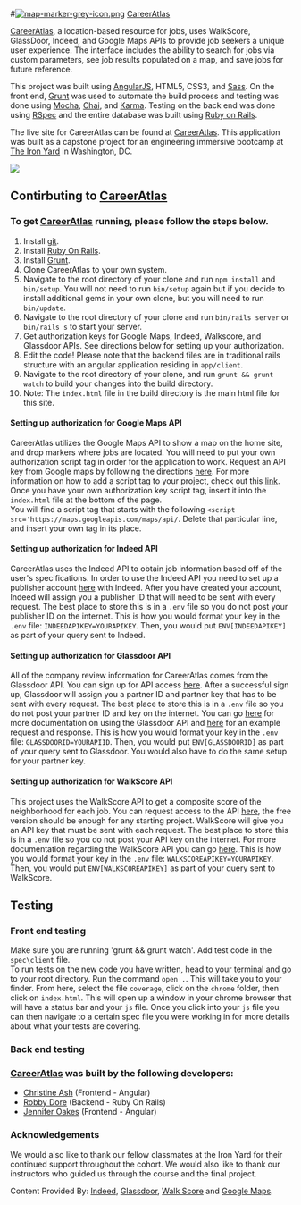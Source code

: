 #[![map-marker-grey-icon.png](https://s15.postimg.org/p2cn1j797/map-marker-grey-icon.png)](https://postimg.org/image/zcf20rx4n/) [CareerAtlas](https://careeratlas.herokuapp.com/)

[CareerAtlas](https://careeratlas.herokuapp.com/), a location-based resource for jobs, uses WalkScore, GlassDoor, Indeed, and Google Maps APIs to provide job seekers a unique user experience. The interface includes the ability to search for jobs via custom parameters, see job results populated on a map, and save jobs for future reference.

This project was built using [AngularJS](https://angularjs.org/), HTML5, CSS3, and [Sass](http://sass-lang.com/). On the front end, [Grunt](http://gruntjs.com/) was used to automate the build process and testing was done using [Mocha](https://mochajs.org/), [Chai](http://chaijs.com/), and [Karma](https://karma-runner.github.io/0.13/index.html). Testing on the back end was done using [RSpec](https://github.com/rspec/rspec) and the entire database was built using [Ruby on Rails](http://rubyonrails.org/).

The live site for CareerAtlas can be found at [CareerAtlas](https://careeratlas.herokuapp.com/). This application was built as a capstone project for an engineering immersive bootcamp at [The Iron Yard](https://www.theironyard.com/) in Washington, DC.

<img src="/docs/CA_movie 2.gif?raw=true">

## Contirbuting to [CareerAtlas](https://careeratlas.herokuapp.com/) ##

### To get [CareerAtlas](https://careeratlas.herokuapp.com/) running, please follow the steps below.<br>
1. Install [git](http://git-scm.com).
2. Install [Ruby On Rails](http://rubyonrails.org/).
3. Install [Grunt](http://gruntjs.com).
4. Clone CareerAtlas to your own system.
5. Navigate to the root directory of your clone and run `npm install` and `bin/setup`. You will not need to run `bin/setup` again but if you decide to install additional gems in your own clone, but you will need to run `bin/update`.
6. Navigate to the root directory of your clone and run `bin/rails server` or `bin/rails s` to start your server.
7. Get authorization keys for Google Maps, Indeed, Walkscore, and Glassdoor APIs. See directions below for setting up your authorization.
7. Edit the code! Please note that the backend files are in traditional rails structure with an angular application residing in `app/client`.
8. Navigate to the root directory of your clone, and run `grunt && grunt watch` to build your changes into the build directory.
9. Note: The `index.html` file in the build directory is the main html file for this site.

#### Setting up authorization for Google Maps API ####
CareerAtlas utilizes the Google Maps API to show a map on the home site, and drop markers where jobs are located. You will need to put your own authorization script tag in order for the application to work. Request an API key from Google maps by following the directions [here](https://support.google.com/googleapi/answer/6158862). For more information on how to add a script tag to your project, check out this [link](https://developers.google.com/maps/documentation/javascript/adding-a-google-map). Once you have your own authorization key script tag, insert it into the `index.html` file at the bottom of the page.
<br>You will find a script tag that starts with the following `<script src='https://maps.googleapis.com/maps/api/`. Delete that particular line, and insert your own tag in its place.

#### Setting up authorization for Indeed API ####
CareerAtlas uses the Indeed API to obtain job information based off of the user's specifications. In order to use the Indeed API you need to set up a publisher account [here](https://www.indeed.com/publisher) with Indeed. After you have created your account, Indeed will assign you a publisher ID that will need to be sent with every request. The best place to store this is in a `.env` file so you do not post your publisher ID on the internet.
This is how you would format your key in the `.env` file:  `INDEEDAPIKEY=YOURAPIKEY`. Then, you would put `ENV[INDEEDAPIKEY]` as part of your query sent to Indeed.

#### Setting up authorization for Glassdoor API ####
All of the company review information for CareerAtlas comes from the Glassdoor API. You can sign up for API access [here](https://www.glassdoor.com/developer/register_input.htm). After a successful sign up, Glassdoor will assign you a partner ID and partner key that has to be sent with every request. The best place to store this is in a `.env` file so you do not post your partner ID and key on the internet. You can go [here](https://www.glassdoor.com/developer/index.htm) for more documentation on using the Glassdoor API and [here](https://www.glassdoor.com/developer/companiesApiActions.htm) for an example request and response.
This is how you would format your key in the `.env` file: `GLASSDOORID=YOURAPIID`. Then, you would put `ENV[GLASSDOORID]` as part of your query sent to Glassdoor. You would also have to do the same setup for your partner key.

#### Setting up authorization for WalkScore API ####
This project uses the WalkScore API to get a composite score of the neighborhood for each job. You can request access to the API [here](https://www.walkscore.com/professional/api-sign-up.php), the free version should be enough for any starting project. WalkScore will give you an API key that must be sent with each request. The best place to store this is in a `.env` file so you do not post your API key on the internet. For more documentation regarding the WalkScore API you can go [here](https://www.walkscore.com/professional/api.php).
This is how you would format your key in the `.env` file: `WALKSCOREAPIKEY=YOURAPIKEY`. Then, you would put `ENV[WALKSCOREAPIKEY]` as part of your query sent to WalkScore.

## Testing ##

### Front end testing ###
Make sure you are running 'grunt && grunt watch'. Add test code in the `spec\client` file.<br> To run tests on the new code you have written, head to your terminal and go to your root directory. Run the command `open .`. This will take you to your finder. From here, select the file `coverage`, click on the `chrome` folder, then click on `index.html`. This will open up a window in your chrome browser that will have a status bar and your `js` file. Once you click into your `js` file you can then navigate to a certain spec file you were working in for more details about what your tests are covering.

### Back end testing ###

### [CareerAtlas](https://careeratlas.herokuapp.com/) was built by the following developers:

* [Christine Ash](https://www.linkedin.com/in/christine-ash-5a21743b/) (Frontend - Angular)
* [Robby Dore](https://www.linkedin.com/in/robby-dore-61b88910b/) (Backend - Ruby On Rails)
* [Jennifer Oakes](https://www.linkedin.com/in/jennifernicoleoakes/) (Frontend - Angular)

### Acknowledgements ###

We would also like to thank our fellow classmates at the Iron Yard for their continued support throughout the cohort. We would also like to thank our instructors who guided us through the course and the final project.

Content Provided By: [Indeed](https://www.indeed.com), [Glassdoor](http://www.glassdoor.com), [Walk Score](https://www.walkscore.com/) and [Google Maps](http://www.googlemaps.com).
